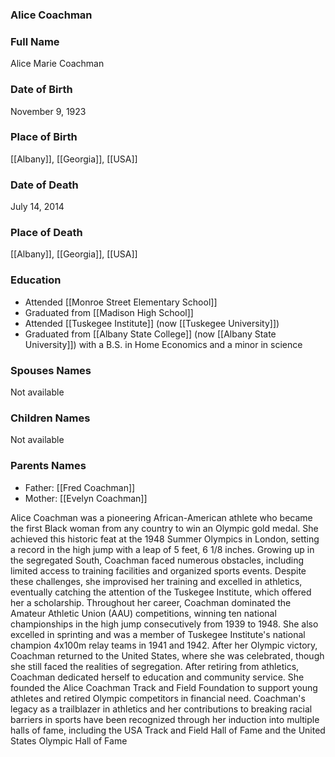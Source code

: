 ### Alice Coachman

### Full Name

Alice Marie Coachman

### Date of Birth

November 9, 1923

### Place of Birth

[[Albany]], [[Georgia]], [[USA]]

### Date of Death

July 14, 2014

### Place of Death

[[Albany]], [[Georgia]], [[USA]]

### Education

- Attended [[Monroe Street Elementary School]]
- Graduated from [[Madison High School]]
- Attended [[Tuskegee Institute]] (now [[Tuskegee University]])
- Graduated from [[Albany State College]] (now [[Albany State University]]) with a B.S. in Home Economics and a minor in science

### Spouses Names

Not available

### Children Names

Not available

### Parents Names

- Father: [[Fred Coachman]]
- Mother: [[Evelyn Coachman]]

Alice Coachman was a pioneering African-American athlete who became the first Black woman from any country to win an Olympic gold medal. She achieved this historic feat at the 1948 Summer Olympics in London, setting a record in the high jump with a leap of 5 feet, 6 1/8 inches. Growing up in the segregated South, Coachman faced numerous obstacles, including limited access to training facilities and organized sports events. Despite these challenges, she improvised her training and excelled in athletics, eventually catching the attention of the Tuskegee Institute, which offered her a scholarship. Throughout her career, Coachman dominated the Amateur Athletic Union (AAU) competitions, winning ten national championships in the high jump consecutively from 1939 to 1948. She also excelled in sprinting and was a member of Tuskegee Institute's national champion 4x100m relay teams in 1941 and 1942. After her Olympic victory, Coachman returned to the United States, where she was celebrated, though she still faced the realities of segregation. After retiring from athletics, Coachman dedicated herself to education and community service. She founded the Alice Coachman Track and Field Foundation to support young athletes and retired Olympic competitors in financial need. Coachman's legacy as a trailblazer in athletics and her contributions to breaking racial barriers in sports have been recognized through her induction into multiple halls of fame, including the USA Track and Field Hall of Fame and the United States Olympic Hall of Fame